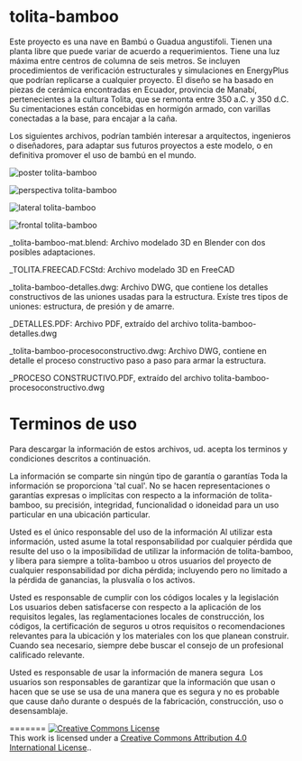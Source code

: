
# tolita-bamboo 

Este proyecto es una nave en Bambú o Guadua angustifoli. Tienen una planta libre que puede variar de acuerdo a requerimientos. Tiene una luz máxima entre centros de columna de seis metros. Se incluyen procedimientos de verificación estructurales y simulaciones en EnergyPlus que podrían replicarse a cualquier proyecto.
El diseño se ha basado en piezas de cerámica encontradas en Ecuador, provincia de Manabí, pertenecientes a la cultura Tolita, que se remonta entre 350 a.C. y 350 d.C. Su cimentaciones están concebidas en hormigón armado, con varillas conectadas a la base, para encajar a la caña.

Los siguientes archivos, podrían también interesar a arquitectos, ingenieros o diseñadores, para adaptar sus futuros proyectos a este modelo, o en definitiva promover el uso de bambú en el mundo. 

![poster tolita-bamboo](https://www.cinemonstruo.com/tolita-bamboo/tolita-bamboo_2.0.png)

![perspectiva tolita-bamboo](https://www.cinemonstruo.com/tolita-bamboo/tolita-perspectiva.png)

![lateral tolita-bamboo](https://www.cinemonstruo.com/tolita-bamboo/tolita-lateral.png)

![frontal tolita-bamboo](https://www.cinemonstruo.com/tolita-bamboo/tolita-frontal.png)

_tolita-bamboo-mat.blend: Archivo modelado 3D en Blender con dos posibles adaptaciones.

_TOLITA.FREECAD.FCStd: Archivo modelado 3D en FreeCAD

_tolita-bamboo-detalles.dwg: Archivo DWG, que contiene los detalles constructivos de las uniones usadas para la estructura. Exíste tres tipos de uniones: estructura, de presión y de amarre.

_DETALLES.PDF: Archivo PDF, extraído del archivo tolita-bamboo-detalles.dwg

_tolita-bamboo-procesoconstructivo.dwg: Archivo DWG, contiene en detalle el proceso constructivo paso a paso para armar la estructura. 

_PROCESO CONSTRUCTIVO.PDF, extraído del archivo tolita-bamboo-procesoconstructivo.dwg





# Terminos de uso

Para descargar la información de estos archivos, ud. acepta los terminos y condiciones descritos a continuación.

La información se comparte sin ningún tipo de garantía o garantías
Toda la información se proporciona 'tal cual'. No se hacen representaciones o garantías expresas o implícitas con respecto a la información de tolita-bamboo, su precisión, integridad, funcionalidad o idoneidad para un uso particular en una ubicación particular.

Usted es el único responsable del uso de la información
Al utilizar esta información, usted asume la total responsabilidad por cualquier pérdida que resulte del uso o la imposibilidad de utilizar la información de tolita-bamboo, y libera para siempre a tolita-bamboo u otros usuarios del proyecto de cualquier responsabilidad por dicha pérdida; incluyendo pero no limitado a la pérdida de ganancias, la plusvalía o los activos.

Usted es responsable de cumplir con los códigos locales y la legislación
Los usuarios deben satisfacerse con respecto a la aplicación de los requisitos legales, las reglamentaciones locales de construcción, los códigos, la certificación de seguros u otros requisitos o recomendaciones relevantes para la ubicación y los materiales con los que planean construir. Cuando sea necesario, siempre debe buscar el consejo de un profesional calificado relevante.

Usted es responsable de usar la información de manera segura
 Los usuarios son responsables de garantizar que la información que usan o hacen que se use se usa de una manera que es segura y no es probable que cause daño durante o después de la fabricación, construcción, uso o desensamblaje.


=======
<a rel="license" href="http://creativecommons.org/licenses/by/4.0/"><img alt="Creative Commons License" style="border-width:0" src="https://i.creativecommons.org/l/by/4.0/88x31.png" /></a><br />This work is licensed under a <a rel="license" href="http://creativecommons.org/licenses/by/4.0/">Creative Commons Attribution 4.0 International License</a>..
